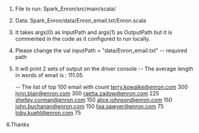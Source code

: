 1. File to run: Spark_Enron/src/main/scala/
2. Data: Spark_Enron/data/Enron_email.txt/Enron.scala
3. It takes args(0) as InputPath and args(1) as OutputPath but it is commented in the code 
   as it configured to run locally.

4. Please change the  val inputPath = "data/Enron_email.txt" -- required path

5. It will print 2 sets of output on the driver console
	-- The average length in words of email is : 111.05

	--  The list of top 100 email with count 
	     terry.kowalke@enron.com	300
             lynn.blair@enron.com	300
             raetta.zadow@enron.com	225
             shelley.corman@enron.com	150
             alice.johnson@enron.com	150
             john.buchanan@enron.com	150
             lisa.sawyer@enron.com	75
             toby.kuehl@enron.com	75


6.Thanks
   